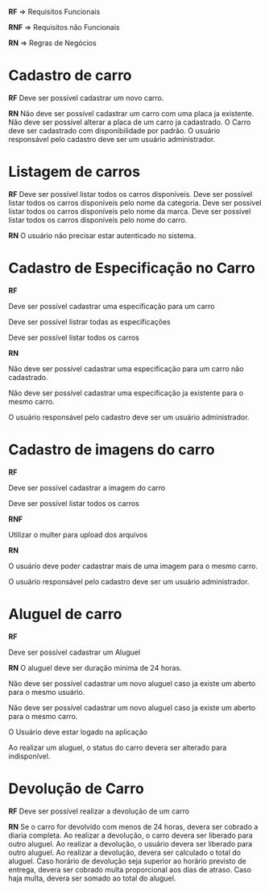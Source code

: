 **RF** => Requisitos Funcionais 

**RNF** => Requisitos não Funcionais

**RN** => Regras de Negócios

# Cadastro de carro

**RF**
Deve ser possível cadastrar um novo carro.

**RN**
Não deve ser possível cadastrar um carro com uma placa ja existente.
Não deve ser possível alterar a placa de um carro ja cadastrado.
O Carro deve ser cadastrado com disponibilidade por padrão.
O usuário responsável pelo cadastro deve ser um usuário administrador.


# Listagem de carros

**RF**
Deve ser possível listar todos os carros disponíveis.
Deve ser possível listar todos os carros disponíveis pelo nome da categoria.
Deve ser possível listar todos os carros disponíveis pelo nome da marca.
Deve ser possível listar todos os carros disponíveis pelo nome do carro.

**RN**
O usuário não precisar estar autenticado no sistema.

# Cadastro de Especificação no Carro

**RF**

Deve ser possível cadastrar uma especificação para um carro

Deve ser possível listrar todas as especificações

Deve ser possível listar todos os carros

**RN**

Não deve ser possível cadastrar uma especificação para um carro não cadastrado.

Não deve ser possível cadastrar uma especificação ja existente para o mesmo carro.

O usuário responsável pelo cadastro deve ser um usuário administrador.

# Cadastro de imagens do carro

**RF**

Deve ser possível cadastrar a imagem do carro

Deve ser possível listar todos os carros

**RNF**

Utilizar o multer para upload dos arquivos

**RN**

O usuário deve poder cadastrar mais de uma imagem para o mesmo carro.

O usuário responsável pelo cadastro deve ser um usuário administrador.


# Aluguel de carro

**RF**

Deve ser possível cadastrar um Aluguel

**RN**
O aluguel deve ser duração minima de 24 horas.

Não deve ser possível cadastrar um novo aluguel caso ja existe um aberto para o mesmo usuário.

Não deve ser possível cadastrar um novo aluguel caso ja existe um aberto para o mesmo carro.

O Usuário deve estar logado na aplicação

Ao realizar um aluguel, o status do carro devera ser alterado para indisponível.

# Devolução de Carro

**RF**
Deve ser possível realizar a devolução de um carro

**RN**
Se o carro for devolvido com menos de 24 horas, devera ser cobrado a diaria completa.
Ao realizar a devolução, o carro devera ser liberado para outro aluguel.
Ao realizar a devolução, o usuário devera ser liberado para outro aluguel.
Ao realizar a devolução, devera ser calculado o total do aluguel.
Caso horário de devolução seja superior ao horário previsto de entrega, devera ser cobrado multa proporcional aos dias de atraso.
Caso haja multa, devera  ser somado ao total do aluguel.